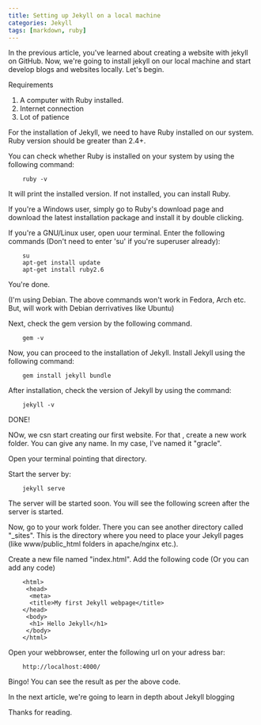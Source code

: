 ```yaml
---
title: Setting up Jekyll on a local machine
categories: Jekyll
tags: [markdown, ruby]
---
```


In the previous article, you've learned about creating a website with jekyll on GitHub. Now, we're going to install jekyll on our local machine and start develop blogs and websites locally. Let's begin.

Requirements

1. A computer with Ruby installed.
2. Internet connection
3. Lot of patience

For the installation of Jekyll, we need to have Ruby installed on our system. Ruby version should be greater than 2.4+.

You can check whether Ruby is installed on your system by using the following command:

		ruby -v

It will print the installed version. If not installed, you can install Ruby.

If you're a Windows user, simply go to Ruby's download page and download the latest installation package and install it by double clicking.

If you're a GNU/Linux user, open uour terminal. Enter the following commands (Don't need to enter 'su' if you're superuser already):

		su
		apt-get install update
		apt-get install ruby2.6

You're done.

(I'm using Debian. The above commands won't work in Fedora, Arch etc. But, will work with Debian derrivatives like Ubuntu)

Next, check the gem version by the following command.
		
		gem -v

Now, you can proceed to the installation of Jekyll. Install Jekyll using the following command:

		gem install jekyll bundle

After installation, check the version of Jekyll by using the command:

		jekyll -v

DONE!

NOw, we csn start creating our first website. For that , create a new work folder. You can give any name. In my case, I've named it "gracle".

Open your terminal pointing that directory.

Start the server by:

		jekyll serve

The server will be started soon. You will see the following screen after the server is started.

Now, go to your work folder. There you can see another directory called "_sites". This is the directory where you need to place your Jekyll pages (like www/public_html folders in apache/nginx etc.).

Create a new file named "index.html". Add the following code (Or you can add any code)

		<html>
		 <head>
		  <meta>
		  <title>My first Jekyll webpage</title>
		</head>
		 <body>
		  <h1> Hello Jekyll</h1>
		 </body>
		</html>

Open your webbrowser, enter the following url on your adress bar:

		http://localhost:4000/

Bingo! You can see the result as per the above code.

In the next article, we're going to learn in depth about Jekyll blogging


Thanks for reading.


